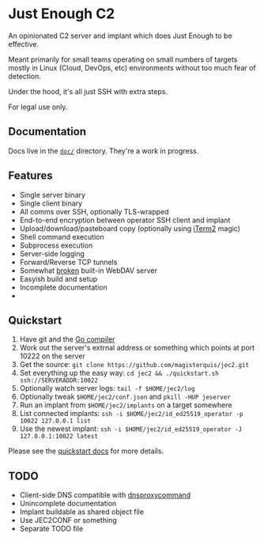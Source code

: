 Just Enough C2
==============
An opinionated C2 server and implant which does Just Enough to be effective.

Meant primarily for small teams operating on small numbers of targets mostly
in Linux (Cloud, DevOps, etc) environments without too much fear of detection.

Under the hood, it's all just SSH with extra steps.

For legal use only.

Documentation
-------------
Docs live in the [`doc/`](./doc) directory.  They're a work in progress.

Features
--------
- Single server binary
- Single client binary
- All comms over SSH, optionally TLS-wrapped
- End-to-end encryption between operator SSH client and implant
- Upload/download/pasteboard copy (optionally using [iTerm2](https://iterm2.com) magic)
- Shell command execution
- Subprocess execution
- Server-side logging
- Forward/Reverse TCP tunnels
- Somewhat
  [broken](https://github.com/golang/go/issues?q=is%3Aissue+is%3Aopen+x%2Fnet%2Fwebdav+)
  built-in WebDAV server
- Easyish build and setup
- Incomplete documentation
-

Quickstart
----------
1. Have git and the [Go compiler](https://go.dev/doc/install)
2. Work out the server's extrnal address or something which points at port
   10222 on the server
2. Get the source:
   `git clone https://github.com/magisterquis/jec2.git`
3. Set everything up the easy way:
   `cd jec2 && ./quickstart.sh ssh://SERVERADDR:10022`
4. Optionally watch server logs:
   `tail -f $HOME/jec2/log`
4. Optionally tweak `$HOME/jec2/conf.json` and `pkill -HUP jeserver`
5. Run an implant from `$HOME/jec2/implants` on a target somewhere
6. List connected implants:
   `ssh -i $HOME/jec2/id_ed25519_operator -p 10022 127.0.0.1 list`
7. Use the newest implant:
   `ssh -i $HOME/jec2/id_ed25519_operator -J 127.0.0.1:10022 latest`

Please see the [quickstart docs](./doc/quickstart.sh.md) for more details.

TODO
----
- Client-side DNS compatible with
  [dnsproxycommand](https://github.com/magisterquis/dnsproxycommand)
- Unincomplete documentation
- Implant buildable as shared object file
- Use JEC2CONF or something
- Separate TODO file
